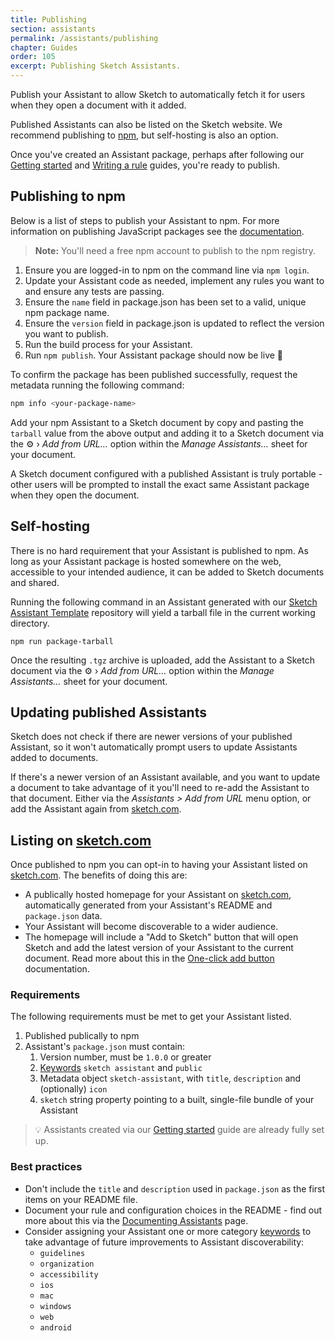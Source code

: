 ```yaml
---
title: Publishing
section: assistants
permalink: /assistants/publishing
chapter: Guides
order: 105
excerpt: Publishing Sketch Assistants.
---
```


Publish your Assistant to allow Sketch to automatically fetch it for users when they open a document with it added.

Published Assistants can also be listed on the Sketch website. We recommend publishing to [npm](https://www.npmjs.com), but self-hosting is also an option.

Once you've created an Assistant package, perhaps after following our [Getting started](/assistants/getting-started) and [Writing a rule](/assistants/writing-a-rule) guides, you're ready to publish.

## Publishing to npm

Below is a list of steps to publish your Assistant to npm. For more information on publishing JavaScript packages see the [documentation](https://docs.npmjs.com/packages-and-modules).

> **Note:** You'll need a free npm account to publish to the npm registry.

1. Ensure you are logged-in to npm on the command line via `npm login`.
1. Update your Assistant code as needed, implement any rules you want to and ensure any tests are passing.
1. Ensure the `name` field in package.json has been set to a valid, unique npm package name.
1. Ensure the `version` field in package.json is updated to reflect the version you want to publish.
1. Run the build process for your Assistant.
1. Run `npm publish`.
Your Assistant package should now be live 🎉

To confirm the package has been published successfully, request the metadata running the following command:

```sh
npm info <your-package-name>
```

Add your npm Assistant to a Sketch document by copy and pasting the `tarball` value from the above output and adding it to a Sketch document via the ⚙️ › _Add from URL…_ option within the _Manage Assistants…_ sheet for your document.

A Sketch document configured with a published Assistant is truly portable - other users will be prompted to install the exact same Assistant package when they open the document.

## Self-hosting

There is no hard requirement that your Assistant is published to npm. As long as your Assistant package is hosted somewhere on the web, accessible to your intended audience, it can be added to Sketch documents and shared.

Running the following command in an Assistant generated with our [Sketch Assistant Template](https://github.com/sketch-hq/sketch-assistant-template) repository will yield a tarball file in the current working directory.

```
npm run package-tarball
```

Once the resulting `.tgz` archive is uploaded, add the Assistant to a Sketch document via the ⚙️ › _Add from URL…_ option within the _Manage Assistants…_ sheet for your document.

## Updating published Assistants

Sketch does not check if there are newer versions of your published Assistant, so it won't automatically prompt users to update Assistants added to documents.

If there's a newer version of an Assistant available, and you want to update a document to take advantage of it you'll need to re-add the Assistant to that document. Either via the _Assistants > Add from URL_ menu option, or add the Assistant again from [sketch.com](https://www.sketch.com).

## Listing on [sketch.com](https://www.sketch.com)

Once published to npm you can opt-in to having your Assistant listed on [sketch.com](https://www.sketch.com). The benefits of doing this are:

- A publically hosted homepage for your Assistant on [sketch.com](https://www.sketch.com), automatically generated from your Assistant's README and `package.json` data.
- Your Assistant will become discoverable to a wider audience.
- The homepage will include a "Add to Sketch" button that will open Sketch and add the latest version of your Assistant to the current document. Read more about this in the [One-click add button](/assistants/one-click-add) documentation.

### Requirements

The following requirements must be met to get your Assistant listed.
1. Published publically to npm
1. Assistant's `package.json` must contain:
    1. Version number, must be `1.0.0` or greater
    1. [Keywords](https://docs.npmjs.com/files/package.json#keywords) `sketch assistant` and `public`
    1. Metadata object `sketch-assistant`, with `title`, `description` and (optionally) `icon`
    1. `sketch` string property pointing to a built, single-file bundle of your Assistant

> 💡 Assistants created via our [Getting started](/assistants/getting-started) guide are already fully set up.

### Best practices

- Don't include the `title` and `description` used in `package.json` as the first items on your README file.
- Document your rule and configuration choices in the README - find out more about this via the [Documenting Assistants](/assistants/documenting) page.
- Consider assigning your Assistant one or more category [keywords](https://docs.npmjs.com/files/package.json#keywords) to take advantage of future improvements to Assistant discoverability:
  - `guidelines`
  - `organization`
  - `accessibility`
  - `ios`
  - `mac`
  - `windows`
  - `web`
  - `android`

